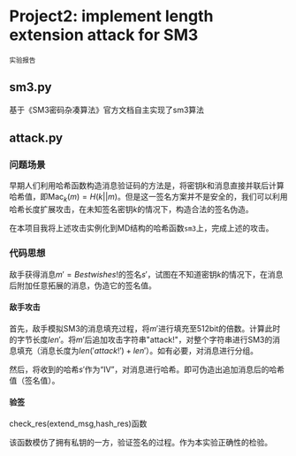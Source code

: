 # Project2: implement length extension attack for SM3

`实验报告  `

## sm3.py

基于《SM3密码杂凑算法》官方文档自主实现了sm3算法

## attack.py

### 问题场景

早期人们利用哈希函数构造消息验证码的方法是，将密钥$k$和消息直接并联后计算哈希值，即$\text{Mac}_k(m)=H(k||m)$。但是这一签名方案并不是安全的，我们可以利用哈希长度扩展攻击，在未知签名密钥$k$的情况下，构造合法的签名伪造。

在本项目我将上述攻击实例化到MD结构的哈希函数`sm3`上，完成上述的攻击。

### 代码思想

敌手获得消息$m'=Best wishes!$的签名$s'$，试图在不知道密钥$k$的情况下，在消息后附加任意拓展的消息，伪造它的签名值。

#### 敌手攻击

首先，敌手模拟SM3的消息填充过程，将$m'$进行填充至512bit的倍数。计算此时的字节长度$len'$。将$m'$后追加攻击字符串"attack!"，对整个字符串进行SM3的消息填充（消息长度为$len('attack!')+len'$）。如有必要，对消息进行分组。

然后，将收到的哈希$s'$作为“IV”，对消息进行哈希。即可伪造出追加消息后的哈希值（签名值）。

#### 验签

check_res(extend_msg,hash_res)函数

该函数模仿了拥有私钥的一方，验证签名的过程。作为本实验正确性的检验。
